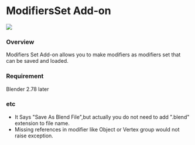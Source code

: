 # ModifiersSet Add-on

![](https://github.com/TkSakai/Add-on_ModifiersSet/blob/master/image.png)

### Overview
Modifiers Set Add-on allows you to make modifiers as modifiers set that can be saved and loaded.

### Requirement
Blender 2.78 later

### etc
  - It Says "Save As Blend File",but actually you do not need to add ".blend" extension to file name.
  - Missing references in modifier like Object or Vertex group would not raise exception.
